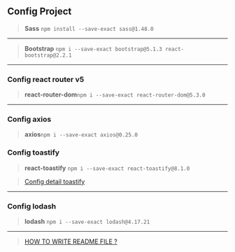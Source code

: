 ## Config Project

> **Sass** `npm install --save-exact sass@1.48.0`

---

> **Bootstrap** `npm i --save-exact bootstrap@5.1.3 react-bootstrap@2.2.1`

---

### Config react router v5

> **react-router-dom**`npm i --save-exact react-router-dom@5.3.0`

---

### Config axios

> **axios**`npm i --save-exact axios@0.25.0`

### Config toastify

> **react-toastify** `npm i --save-exact react-toastify@8.1.0`

> [Config detail toastify](https://fkhadra.github.io/react-toastify/introduction)

---

### Config lodash

> **lodash** `npm i --save-exact lodash@4.17.21`

---

> [HOW TO WRITE README FILE ?](https://ihoctot.com/cach-viet-readme-md)
